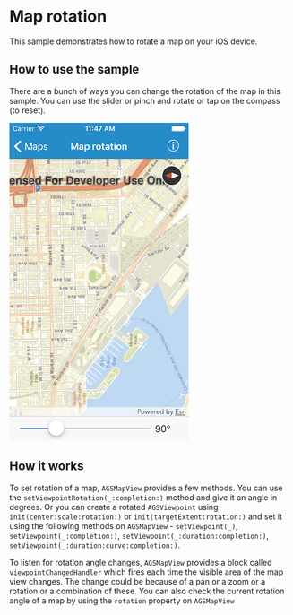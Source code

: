 # Map rotation

This sample demonstrates how to rotate a map on your iOS device.

## How to use the sample

There are a bunch of ways you can change the rotation of the map in this sample. You can use the slider or pinch and rotate or tap on the compass (to reset).

![](image1.png)

## How it works

To set rotation of a map, `AGSMapView` provides a few methods. You can use the `setViewpointRotation(_:completion:)` method and give it an angle in degrees. Or you can create a rotated `AGSViewpoint` using `init(center:scale:rotation:)` or `init(targetExtent:rotation:)` and set it using the following methods on `AGSMapView` - `setViewpoint(_)`, `setViewpoint(_:completion:)`, `setViewpoint(_:duration:completion:)`, `setViewpoint(_:duration:curve:completion:)`.

To listen for rotation angle changes, `AGSMapView` provides a block called `viewpointChangedHandler` which fires each time the visible area of the map view changes. The change could be because of a pan or a zoom or a rotation or a combination of these. You can also check the current rotation angle of a map by using the `rotation` property on `AGSMapView`





